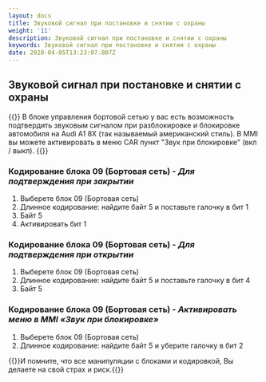 ```yaml
---
layout: docs
title: Звуковой сигнал при постановке и снятии с охраны
weight: '11'
description: Звуковой сигнал при постановке и снятии с охраны
keywords: Звуковой сигнал при постановке и снятии с охраны
date: 2020-04-05T13:23:07.807Z
---
```

## Звуковой сигнал при постановке и снятии с охраны

{{<hint info>}} В блоке управления бортовой сетью у вас есть возможность подтвердить звуковым сигналом при разблокировке и блокировке автомобиля на Audi A1 8X (так называемый американский стиль). В MMI вы можете активировать в меню CAR пункт "Звук при блокировке" (вкл / выкл).
{{</hint>}}

### **Кодирование блока 09 (Бортовая сеть)** - *Для подтверждения при закрытии*

1. Выберете блок 09 (Бортовая сеть)
2. Длинное кодирование: найдите байт 5 и поставьте галочку в бит 1
3. Байт 5
4. Активировать бит 1

### **Кодирование блока 09 (Бортовая сеть)** - *Для подтверждения при открытии*

1. Выберете блок 09 (Бортовая сеть)
2. Длинное кодирование: найдите байт 5 и поставьте галочку в бит 4
3. Байт 5

### **Кодирование блока 09 (Бортовая сеть)** - *Активировать меню в MMI «Звук при блокировке»*

1. Выберете блок 09 (Бортовая сеть)
2. Длинное кодирование: найдите байт 5 и уберите галочку в бит 2

{{<hint danger>}}И помните, что все манипуляции с блоками и кодировкой, Вы делаете на свой страх и риск.{{</hint>}}
